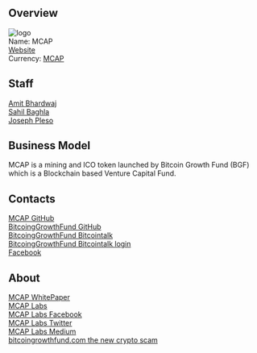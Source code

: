 ## Overview
![logo](../projects/logo/mcap.png)  
Name: MCAP  
[Website](https://bitcoingrowthfund.com/mcap)  
Currency: [MCAP](https://coinmarketcap.com/assets/mcap/)  
## Staff
[Amit Bhardwaj](../people/amit_bhardwaj.md)  
[Sahil Baghla](../people/sahil_baghla.md)  
[Joseph Pleso](../people/joseph_pleso.md) 
## Business Model
MCAP is a mining and ICO token launched by Bitcoin Growth Fund (BGF) which is a Blockchain based Venture Capital Fund.
## Contacts
[MCAP GitHub](https://github.com/BitcoingGrowthFund/MCAP)  
[BitcoingGrowthFund GitHub](https://github.com/BitcoingGrowthFund)  
[BitcoingGrowthFund Bitcointalk](https://bitcointalk.org/index.php?topic=1915021.220)  
[BitcoingGrowthFund Bitcointalk login](https://bitcointalk.org/index.php?action=profile;u=1008848)  
[Facebook](https://www.facebook.com/BitcoinGrowthFundBGF/)  
## About
[MCAP WhitePaper](http://mcaplabs.com/white-paper/MCAP%20-%20Whitepaper%20-%20Blue-FINAL.pdf)  
[MCAP Labs](http://mcaplabs.com/)   
[MCAP Labs Facebook](https://www.facebook.com/MCAPlabs/)  
[MCAP Labs Twitter](https://twitter.com/mcaplabs)  
[MCAP Labs Medium](https://medium.com/mcap-labs)   
[bitcoingrowthfund.com the new crypto scam](https://steemit.com/scam/@bitonymous/scam-alert-bitcoingrowthfund-com-the-new-crypto-scam-by-a-group-of-old-scammers)

